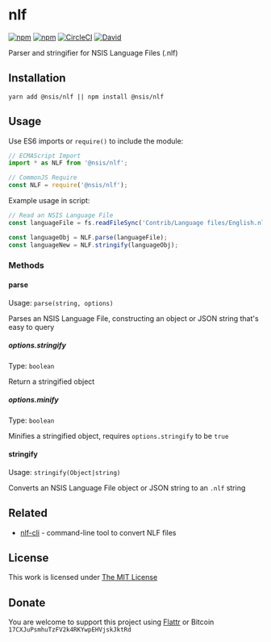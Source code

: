 # nlf

[![npm](https://flat.badgen.net/npm/license/@nsis/nlf)](https://www.npmjs.org/package/@nsis/nlf)
[![npm](https://flat.badgen.net/npm/v/@nsis/nlf)](https://www.npmjs.org/package/@nsis/nlf)
[![CircleCI](https://flat.badgen.net/circleci/github/idleberg/node-nlf)](https://circleci.com/gh/idleberg/node-nlf)
[![David](https://flat.badgen.net/david/dev/idleberg/node-nlf)](https://david-dm.org/idleberg/node-nlf?type=dev)

Parser and stringifier for NSIS Language Files (.nlf)

## Installation

`yarn add @nsis/nlf || npm install @nsis/nlf`

## Usage

Use ES6 imports or `require()` to include the module:

```js
// ECMAScript Import
import * as NLF from '@nsis/nlf';

// CommonJS Require
const NLF = require('@nsis/nlf');
```

Example usage in script:

```js
// Read an NSIS Language File
const languageFile = fs.readFileSync('Contrib/Language files/English.nlf', 'utf8');

const languageObj = NLF.parse(languageFile);
const languageNew = NLF.stringify(languageObj);
```

### Methods

#### parse

Usage: `parse(string, options)`

Parses an NSIS Language File, constructing an object or JSON string that's easy to query

##### options.stringify

Type: `boolean`

Return a stringified object

##### options.minify

Type: `boolean`

Minifies a stringified object, requires `options.stringify` to be `true`

#### stringify

Usage: `stringify(Object|string)`

Converts an NSIS Language File object or JSON string to an `.nlf` string

## Related

- [nlf-cli](https://www.npmjs.org/package/@nsis/nlf-cli) - command-line tool to convert NLF files

## License

This work is licensed under [The MIT License](https://opensource.org/licenses/MIT)

## Donate

You are welcome to support this project using [Flattr](https://flattr.com/submit/auto?user_id=idleberg&url=https://github.com/idleberg/node-nlf) or Bitcoin `17CXJuPsmhuTzFV2k4RKYwpEHVjskJktRd`
